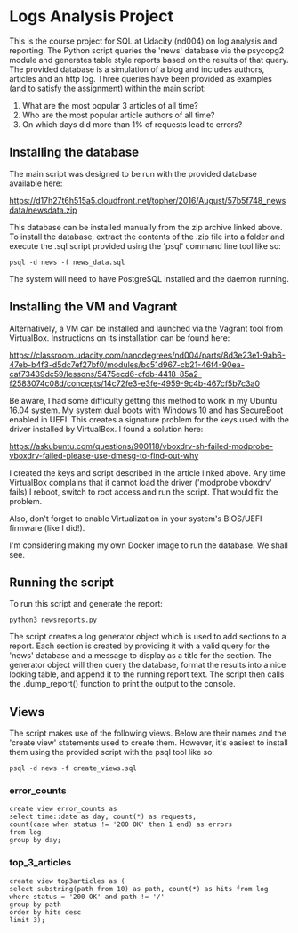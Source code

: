 # Logs Analysis Project
This is the course project for SQL at Udacity (nd004) on log analysis and reporting.  The Python script queries the 'news' database via the psycopg2 module and generates table style reports based on the results of that query.  The provided database is a simulation of a blog and includes authors, articles and an http log.  Three queries have been provided as examples (and to satisfy the assignment) within the main script:

1. What are the most popular 3 articles of all time?
2. Who are the most popular article authors of all time?
3. On which days did more than 1% of requests lead to errors?

## Installing the database

The main script was designed to be run with the provided database available here:

https://d17h27t6h515a5.cloudfront.net/topher/2016/August/57b5f748_newsdata/newsdata.zip

This database can be installed manually from the zip archive linked above.  To install the database, extract the contents of the .zip file into a folder and execute the .sql script provided using the 'psql' command line tool like so:

~~~~
psql -d news -f news_data.sql
~~~~

The system will need to have PostgreSQL installed and the daemon running.

## Installing the VM and Vagrant

Alternatively, a VM can be installed and launched via the Vagrant tool from VirtualBox.  Instructions on its installation can be found here:

https://classroom.udacity.com/nanodegrees/nd004/parts/8d3e23e1-9ab6-47eb-b4f3-d5dc7ef27bf0/modules/bc51d967-cb21-46f4-90ea-caf73439dc59/lessons/5475ecd6-cfdb-4418-85a2-f2583074c08d/concepts/14c72fe3-e3fe-4959-9c4b-467cf5b7c3a0

Be aware, I had some difficulty getting this method to work in my Ubuntu 16.04 system.  My system dual boots with Windows 10 and has SecureBoot enabled in UEFI.  This creates a signature problem for the keys used with the driver installed by VirtualBox.  I found a solution here:

https://askubuntu.com/questions/900118/vboxdrv-sh-failed-modprobe-vboxdrv-failed-please-use-dmesg-to-find-out-why

I created the keys and script described in the article linked above.  Any time VirtualBox complains that it cannot load the driver ('modprobe vboxdrv' fails) I reboot, switch to root access and run the script.  That would fix the problem.

Also, don't forget to enable Virtualization in your system's BIOS/UEFI firmware (like I did!).

I'm considering making my own Docker image to run the database.  We shall see.

## Running the script

To run this script and generate the report:

~~~~
python3 newsreports.py
~~~~

The script creates a log generator object which is used to add sections to a report.  Each section is created by providing it with a valid query for the 'news' database and a message to display as a title for the section.  The generator object will then query the database, format the results into a nice looking table, and append it to the running report text.  The script then calls the .dump_report() function to print the output to the console.

## Views

The script makes use of the following views.  Below are their names and the 'create view' statements used to create them. However, it's easiest to install them using the provided script with the psql tool like so:

~~~~
psql -d news -f create_views.sql
~~~~

### error_counts

~~~~
create view error_counts as
select time::date as day, count(*) as requests,
count(case when status != '200 OK' then 1 end) as errors
from log
group by day;
~~~~

### top_3_articles

~~~~
create view top3articles as (
select substring(path from 10) as path, count(*) as hits from log
where status = '200 OK' and path != '/'
group by path
order by hits desc
limit 3);
~~~~
